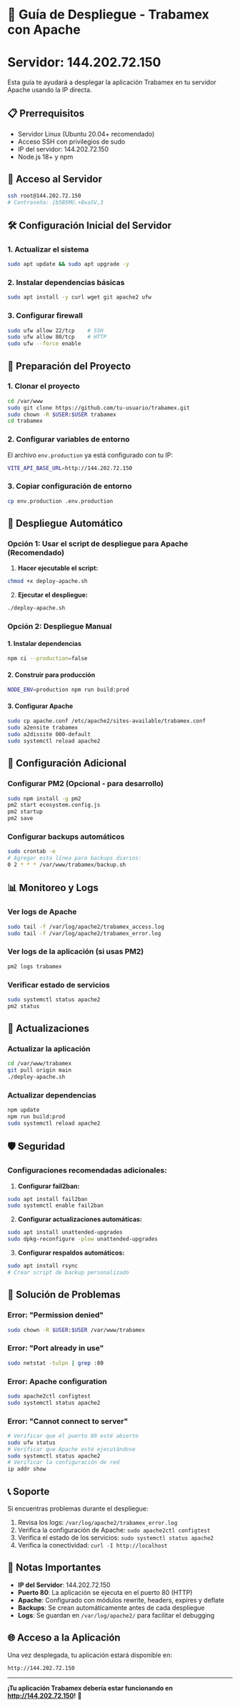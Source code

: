 # 🚀 Guía de Despliegue - Trabamex con Apache
# Servidor: 144.202.72.150

Esta guía te ayudará a desplegar la aplicación Trabamex en tu servidor Apache usando la IP directa.

## 📋 Prerrequisitos

- Servidor Linux (Ubuntu 20.04+ recomendado)
- Acceso SSH con privilegios de sudo
- IP del servidor: 144.202.72.150
- Node.js 18+ y npm

## 🔐 Acceso al Servidor

```bash
ssh root@144.202.72.150
# Contraseña: {b5B5MU.+8xaSV,3
```

## 🛠️ Configuración Inicial del Servidor

### 1. Actualizar el sistema
```bash
sudo apt update && sudo apt upgrade -y
```

### 2. Instalar dependencias básicas
```bash
sudo apt install -y curl wget git apache2 ufw
```

### 3. Configurar firewall
```bash
sudo ufw allow 22/tcp    # SSH
sudo ufw allow 80/tcp    # HTTP
sudo ufw --force enable
```

## 📁 Preparación del Proyecto

### 1. Clonar el proyecto
```bash
cd /var/www
sudo git clone https://github.com/tu-usuario/trabamex.git
sudo chown -R $USER:$USER trabamex
cd trabamex
```

### 2. Configurar variables de entorno
El archivo `env.production` ya está configurado con tu IP:
```bash
VITE_API_BASE_URL=http://144.202.72.150
```

### 3. Copiar configuración de entorno
```bash
cp env.production .env.production
```

## 🚀 Despliegue Automático

### Opción 1: Usar el script de despliegue para Apache (Recomendado)

1. **Hacer ejecutable el script:**
```bash
chmod +x deploy-apache.sh
```

2. **Ejecutar el despliegue:**
```bash
./deploy-apache.sh
```

### Opción 2: Despliegue Manual

#### 1. Instalar dependencias
```bash
npm ci --production=false
```

#### 2. Construir para producción
```bash
NODE_ENV=production npm run build:prod
```

#### 3. Configurar Apache
```bash
sudo cp apache.conf /etc/apache2/sites-available/trabamex.conf
sudo a2ensite trabamex
sudo a2dissite 000-default
sudo systemctl reload apache2
```

## 🔧 Configuración Adicional

### Configurar PM2 (Opcional - para desarrollo)
```bash
sudo npm install -g pm2
pm2 start ecosystem.config.js
pm2 startup
pm2 save
```

### Configurar backups automáticos
```bash
sudo crontab -e
# Agregar esta línea para backups diarios:
0 2 * * * /var/www/trabamex/backup.sh
```

## 📊 Monitoreo y Logs

### Ver logs de Apache
```bash
sudo tail -f /var/log/apache2/trabamex_access.log
sudo tail -f /var/log/apache2/trabamex_error.log
```

### Ver logs de la aplicación (si usas PM2)
```bash
pm2 logs trabamex
```

### Verificar estado de servicios
```bash
sudo systemctl status apache2
pm2 status
```

## 🔄 Actualizaciones

### Actualizar la aplicación
```bash
cd /var/www/trabamex
git pull origin main
./deploy-apache.sh
```

### Actualizar dependencias
```bash
npm update
npm run build:prod
sudo systemctl reload apache2
```

## 🛡️ Seguridad

### Configuraciones recomendadas adicionales:

1. **Configurar fail2ban:**
```bash
sudo apt install fail2ban
sudo systemctl enable fail2ban
```

2. **Configurar actualizaciones automáticas:**
```bash
sudo apt install unattended-upgrades
sudo dpkg-reconfigure -plow unattended-upgrades
```

3. **Configurar respaldos automáticos:**
```bash
sudo apt install rsync
# Crear script de backup personalizado
```

## 🚨 Solución de Problemas

### Error: "Permission denied"
```bash
sudo chown -R $USER:$USER /var/www/trabamex
```

### Error: "Port already in use"
```bash
sudo netstat -tulpn | grep :80
```

### Error: Apache configuration
```bash
sudo apache2ctl configtest
sudo systemctl status apache2
```

### Error: "Cannot connect to server"
```bash
# Verificar que el puerto 80 esté abierto
sudo ufw status
# Verificar que Apache esté ejecutándose
sudo systemctl status apache2
# Verificar la configuración de red
ip addr show
```

## 📞 Soporte

Si encuentras problemas durante el despliegue:

1. Revisa los logs: `/var/log/apache2/trabamex_error.log`
2. Verifica la configuración de Apache: `sudo apache2ctl configtest`
3. Verifica el estado de los servicios: `sudo systemctl status apache2`
4. Verifica la conectividad: `curl -I http://localhost`

## 📝 Notas Importantes

- **IP del Servidor**: 144.202.72.150
- **Puerto 80**: La aplicación se ejecuta en el puerto 80 (HTTP)
- **Apache**: Configurado con módulos rewrite, headers, expires y deflate
- **Backups**: Se crean automáticamente antes de cada despliegue
- **Logs**: Se guardan en `/var/log/apache2/` para facilitar el debugging

## 🌐 Acceso a la Aplicación

Una vez desplegada, tu aplicación estará disponible en:
```
http://144.202.72.150
```

---

**¡Tu aplicación Trabamex debería estar funcionando en http://144.202.72.150!** 🎉 